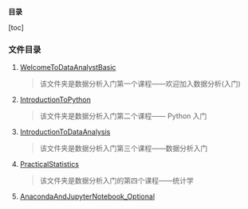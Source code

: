 **目录**

[toc]

### 文件目录
1. [WelcomeToDataAnalystBasic](./WelcomeToDataAnalystBasic)
	
	> 该文件夹是数据分析入门第一个课程——欢迎加入数据分析(入门)
2. [IntroductionToPython](./IntroductionToPython)
	
	> 该文件夹是数据分析入门第二个课程—— Python 入门
3. [IntroductionToDataAnalysis](./IntroductionToDataAnalysis)

	> 该文件夹是数据分析入门第三个课程——数据分析入门
	
4. [PracticalStatistics](./PracticalStatistics)

	> 该文件夹是数据分析入门的第四个课程——统计学

5. [AnacondaAndJupyterNotebook_Optional](./AnacondaAndJupyterNotebook_Optional)
